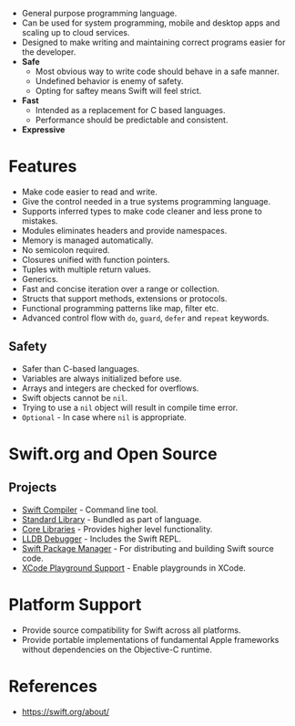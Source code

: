 * General purpose programming language.
* Can be used for system programming, mobile and desktop apps and scaling up to cloud services.
* Designed to make writing and maintaining correct programs easier for the developer.
* __Safe__
	* Most obvious way to write code should behave in a safe manner.
	* Undefined behavior is enemy of safety.
	* Opting for saftey means Swift will feel strict.
* __Fast__
	* Intended as a replacement for C based languages.
	* Performance should be predictable and consistent.
* __Expressive__
# Features
* Make code easier to read and write.
* Give the control needed in a true systems programming language.
* Supports inferred types to make code cleaner and less prone to mistakes.
* Modules eliminates headers and provide namespaces.
* Memory is managed automatically.
* No semicolon required.
* Closures unified with function pointers.
* Tuples with multiple return values.
* Generics.
* Fast and concise iteration over a range or collection.
* Structs that support methods, extensions or protocols.
* Functional programming patterns like map, filter etc.
* Advanced control flow with `do`, `guard`, `defer` and `repeat` keywords.
## Safety
* Safer than C-based languages.
* Variables are always initialized before use.
* Arrays and integers are checked for overflows.
* Swift objects cannot be `nil`.
* Trying to use a `nil` object will result in compile time error.
* `Optional` - In case where `nil` is appropriate.
# Swift.org and Open Source
## Projects
* [Swift Compiler](https://swift.org/compiler-stdlib/) - Command line tool.
* [Standard Library](https://swift.org/compiler-stdlib/) - Bundled as part of language.
* [Core Libraries](https://swift.org/core-libraries/) - Provides higher level functionality.
* [LLDB Debugger](https://swift.org/lldb/) - Includes the Swift REPL.
* [Swift Package Manager](https://swift.org/package-manager/) - For distributing and building Swift source code.
* [XCode Playground Support](https://swift.org/lldb/#xcode-playground-support) - Enable playgrounds in XCode.
# Platform Support
* Provide source compatibility for Swift across all platforms.
* Provide portable implementations of fundamental Apple frameworks without dependencies on the Objective-C runtime.
# References
* https://swift.org/about/
